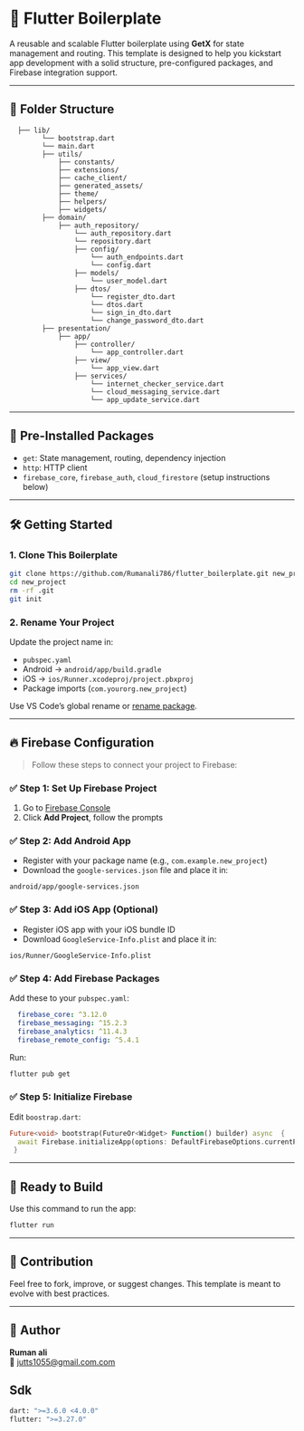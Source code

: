 
# 🚀 Flutter Boilerplate

A reusable and scalable Flutter boilerplate using **GetX** for state management and routing. This template is designed to help you kickstart app development with a solid structure, pre-configured packages, and Firebase integration support.

---

## 📁 Folder Structure

```
  ├── lib/
        └── bootstrap.dart
        └── main.dart
        ├── utils/
            ├── constants/
            ├── extensions/
            ├── cache_client/
            ├── generated_assets/
            ├── theme/
            ├── helpers/
            ├── widgets/
        ├── domain/
            ├── auth_repository/
                └── auth_repository.dart
                └── repository.dart
                ├── config/
                    └── auth_endpoints.dart
                    └── config.dart
                ├── models/
                    └── user_model.dart
                ├── dtos/
                    └── register_dto.dart
                    └── dtos.dart
                    └── sign_in_dto.dart
                    └── change_password_dto.dart
        ├── presentation/
            ├── app/
                ├── controller/
                    └── app_controller.dart
                ├── view/
                    └── app_view.dart
                ├── services/
                    └── internet_checker_service.dart
                    └── cloud_messaging_service.dart
                    └── app_update_service.dart
```

---

## 🧰 Pre-Installed Packages

- `get`: State management, routing, dependency injection
- `http`: HTTP client
- `firebase_core`, `firebase_auth`, `cloud_firestore` (setup instructions below)

---

## 🛠️ Getting Started

### 1. Clone This Boilerplate

```bash
git clone https://github.com/Rumanali786/flutter_boilerplate.git new_project
cd new_project
rm -rf .git
git init
```

### 2. Rename Your Project

Update the project name in:

- `pubspec.yaml`
- Android → `android/app/build.gradle`
- iOS → `ios/Runner.xcodeproj/project.pbxproj`
- Package imports (`com.yourorg.new_project`)

Use VS Code’s global rename or [rename package](https://pub.dev/packages/rename).

---

## 🔥 Firebase Configuration

> Follow these steps to connect your project to Firebase:

### ✅ Step 1: Set Up Firebase Project

1. Go to [Firebase Console](https://console.firebase.google.com/)
2. Click **Add Project**, follow the prompts

### ✅ Step 2: Add Android App

- Register with your package name (e.g., `com.example.new_project`)
- Download the `google-services.json` file and place it in:

```
android/app/google-services.json
```

### ✅ Step 3: Add iOS App (Optional)

- Register iOS app with your iOS bundle ID
- Download `GoogleService-Info.plist` and place it in:

```
ios/Runner/GoogleService-Info.plist
```

### ✅ Step 4: Add Firebase Packages

Add these to your `pubspec.yaml`:

```yaml
  firebase_core: ^3.12.0
  firebase_messaging: ^15.2.3
  firebase_analytics: ^11.4.3
  firebase_remote_config: ^5.4.1
```

Run:

```bash
flutter pub get
```

### ✅ Step 5: Initialize Firebase

Edit `boostrap.dart`:

```dart
Future<void> bootstrap(FutureOr<Widget> Function() builder) async  { 
  await Firebase.initializeApp(options: DefaultFirebaseOptions.currentPlatform);
 }
```

---

## 🧪 Ready to Build

Use this command to run the app:

```bash
flutter run
```

---

## 🤝 Contribution

Feel free to fork, improve, or suggest changes. This template is meant to evolve with best practices.

---

## 👤 Author

**Ruman ali**  
📧 jutts1055@gmail.com.com  


## Sdk
```bash
dart: ">=3.6.0 <4.0.0"
flutter: ">=3.27.0"
```

[//]: # (🌐 [yourwebsite.com]&#40;https://yourwebsite.com&#41;)
